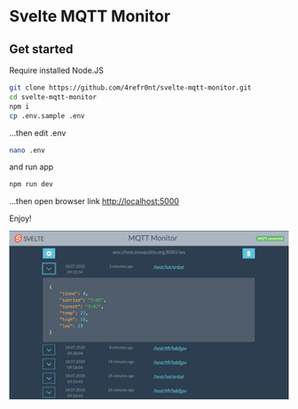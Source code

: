 # Svelte MQTT Monitor


## Get started

Require installed Node.JS

```bash
git clone https://github.com/4refr0nt/svelte-mqtt-monitor.git
cd svelte-mqtt-monitor
npm i
cp .env.sample .env
```
…then edit .env

```bash
nano .env
```
and run app

```bash
npm run dev
```

...then open browser link [http://localhost:5000](http://localhost:5000)


Enjoy!

![Svelte MQTT Monitor](https://raw.githubusercontent.com/4refr0nt/svelte-mqtt-monitor/master/image.png)